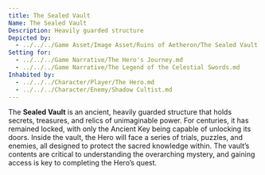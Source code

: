```yaml
---
title: The Sealed Vault
Name: The Sealed Vault
Description: Heavily guarded structure
Depicted by:
  - ../../../Game Asset/Image Asset/Ruins of Aetheron/The Sealed Vault.md
Setting for:
  - ../../../Game Narrative/The Hero's Journey.md
  - ../../../Game Narrative/The Legend of the Celestial Swords.md
Inhabited by:
  - ../../../Character/Player/The Hero.md
  - ../../../Character/Enemy/Shadow Cultist.md
---
```


The **Sealed Vault** is an ancient, heavily guarded structure that holds secrets, treasures, and relics of unimaginable power. For centuries, it has remained locked, with only the Ancient Key being capable of unlocking its doors. Inside the vault, the Hero will face a series of trials, puzzles, and enemies, all designed to protect the sacred knowledge within. The vault’s contents are critical to understanding the overarching mystery, and gaining access is key to completing the Hero’s quest.